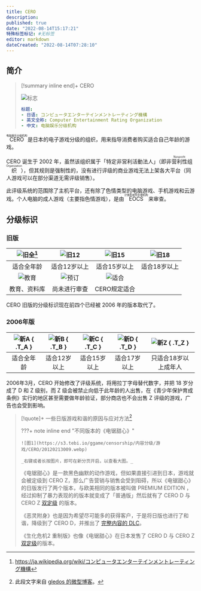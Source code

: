 ```yaml
---
title: CERO
description:
published: true
date: "2022-08-14T15:17:21"
特殊标签标记: #无标签
editor: markdown
dateCreated: "2022-08-14T07:28:10"
---
```


## 简介

> [!summary inline end]+ CERO
>
> ![标志](https://s3.tebi.io/ggame/censorship/内容分级/游戏/CERO/CERO-logo.svg)
>
> ```yaml
> 标题:
> - 日语: コンピュータエンターテインメントレーティング機構
> - 英文全称: Computer Entertainment Rating Organization
> - 中文: 电脑娱乐分级机构
> ```

<ruby>CERO<rp>(</rp><rt>电脑娱乐分级机构</rt><rp>)</rp></ruby> 是日本的电子游戏分级的组织，用来指导消费者购买适合自己年龄的游戏。

CERO 诞生于 2002 年，虽然该组织属于「特定非営利活動法人」（即<ruby>非营利性组织<rp>(</rp><rt>Nonprofit Organization</rt><rp>)</rp></ruby>），但其规则是强制性的，没有进行评级的商业游戏无法上架各大平台（同人游戏可以在部分渠道无需评级销售）。

此评级系统的范围除了主机平台，还有除了色情类型的电脑游戏、手机游戏和云游戏。个人电脑的成人游戏（主要指色情游戏），是由 <ruby>EOCS<rp>(</rp><rt>计算机软件伦理机构</rt><rp>)</rp></ruby> 来审查。

## 分级标识

### 旧版

| ![旧全][][^wf] |  ![旧12][]   |  ![旧15][]   |  ![旧18][]   |
| :------------: | :----------: | :----------: | :----------: |
|   适合全年龄   | 适合12岁以上 | 适合15岁以上 | 适合18岁以上 |
|   ![教育][]    |  ![预订][]   |  ![适合][]   |              |
|  教育、资料库  | 尚未进行审查 | CERO规定适合 |              |

[^wf]: https://ja.wikipedia.org/wiki/コンピュータエンターテインメントレーティング機構

[旧全]: https://s3.tebi.io/ggame/censorship/内容分级/游戏/CERO/旧版/CERO_free.svg "全年齢対象"
[旧12]: https://s3.tebi.io/ggame/censorship/内容分级/游戏/CERO/旧版/CERO_12.svg "12才以上対象"
[旧15]: https://s3.tebi.io/ggame/censorship/内容分级/游戏/CERO/旧版/CERO_15.svg "15才以上対象"
[旧18]: https://s3.tebi.io/ggame/censorship/内容分级/游戏/CERO/旧版/CERO_18.svg "18才以上対象"

[教育]: https://s3.tebi.io/ggame/censorship/内容分级/游戏/CERO/旧版/CERO_Kyouiku_Deitabeisu.svg "教育・データベース"
[预订]: https://s3.tebi.io/ggame/censorship/内容分级/游戏/CERO/旧版/CERO_Shin_Sa_Yo_Tei.svg "審査予定"
[适合]: https://s3.tebi.io/ggame/censorship/内容分级/游戏/CERO/旧版/CERO_Kitei_Teikikou.svg "CERO規定適合"

CERO 旧版的分级标识现在前四个已经被 2006 年的版本取代了。

### 2006年版

<style>
    .T_A { background-color: #000000; }
    .T_B { background-color: #008000; }
    .T_C { background-color: #0000FF; }
    .T_D { background-color: #FFA500; }
    .T_Z { background-color: #FF0000; }
</style>

| ![新A][] { .T_A } | ![新B][] { .T_B } | ![新C][] { .T_C } | ![新D][] { .T_D } |  ![新Z][] { .T_Z }   |
| :---------------: | :---------------: | :---------------: | :---------------: | :------------------: |
|    适合全年龄     |   适合12岁以上    |   适合15岁以上    |   适合17岁以上    | 只适合18岁以上成年人 |

[新A]: https://s3.tebi.io/ggame/censorship/内容分级/游戏/CERO/新版/CERO_A.svg "全年齢対象"
[新B]: https://s3.tebi.io/ggame/censorship/内容分级/游戏/CERO/新版/CERO_B.svg "12才以上対象"
[新C]: https://s3.tebi.io/ggame/censorship/内容分级/游戏/CERO/新版/CERO_C.svg "15才以上対象"
[新D]: https://s3.tebi.io/ggame/censorship/内容分级/游戏/CERO/新版/CERO_D.svg "17才以上対象"
[新Z]: https://s3.tebi.io/ggame/censorship/内容分级/游戏/CERO/新版/CERO_Z.svg "18才以上のみ対象"

2006年3月，CERO 开始修改了评级系统，将用拉丁字母替代数字，并把 18 岁分成了 D 和 Z 级别，而 Z 级会被禁止向低于此年龄的人出售，在《青少年保护育成条例》实行的地区甚至需要做年龄验证，部分商店也不会出售 Z 评级的游戏，广告也会受到影响。

> [!quote]+ 一些日版游戏和谐的原因与应对方法[^gmb]
>
> ???+ note inline end "不同版本的《电锯甜心》"
>
>     ![图1](https://s3.tebi.io/ggame/censorship/内容分级/游戏/CERO/20120213009.webp)
>     
>     _右键或者长按图片，即可在新分页开启，以查看大图。_
>
> 《电锯甜心》是一款黑色幽默的动作游戏，但如果直接引进到日本，游戏就会被定级到 CERO Z，那么广告营销与销售会受到阻碍，所以《电锯甜心》的日版发行了两个版本，与欧美相同的版本被叫做 PREMIUM EDITION ，经过抑制了暴力表现的的版本就变成了「普通版」然后就有了 CERO D 与 CERO Z [双定级](https://www.4gamer.net/games/137/G013794/20120213009/) 的版本。
>
> 《恶灵附身》也是因为希望尽可能多的获得客户，于是将日版也进行了和谐，降级到了 CERO D，并推出了 [完整内容的 DLC](https://www.eurogamer.net/articles/2014-07-08-japanese-gamers-must-download-dlc-to-get-the-evil-withins-uncensored-version)。
>
> 《生化危机2 重制版》也像《电锯甜心》在日本发售了 CERO D 与 CERO Z [双定级](https://www.4gamer.net/games/422/G042292/20180808006/)的版本。

[^gmb]: 此段文字来自 [gledos 的微型博客](https://t.me/gledos_microblogging/286)。
